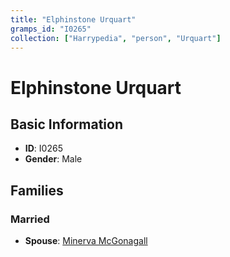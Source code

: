 ```yaml
---
title: "Elphinstone Urquart"
gramps_id: "I0265"
collection: ["Harrypedia", "person", "Urquart"]
---
```


# Elphinstone Urquart

## Basic Information

- **ID**: I0265
- **Gender**: Male

## Families

### Married

- **Spouse**: [Minerva McGonagall](//McGonagall/Minerva/)

